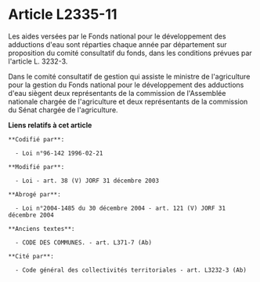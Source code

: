 # Article L2335-11

Les aides versées par le Fonds national pour le développement des adductions d'eau sont réparties chaque année par
département sur proposition du comité consultatif du fonds, dans les conditions prévues par l'article L. 3232-3.

Dans le comité consultatif de gestion qui assiste le ministre de l'agriculture pour la gestion du Fonds national pour le
développement des adductions d'eau siègent deux représentants de la commission de l'Assemblée nationale chargée de
l'agriculture et deux représentants de la commission du Sénat chargée de l'agriculture.

**Liens relatifs à cet article**

	**Codifié par**:

	  - Loi n°96-142 1996-02-21

	**Modifié par**:

	  - Loi - art. 38 (V) JORF 31 décembre 2003

	**Abrogé par**:

	  - Loi n°2004-1485 du 30 décembre 2004 - art. 121 (V) JORF 31 décembre 2004

	**Anciens textes**:

	  - CODE DES COMMUNES. - art. L371-7 (Ab)

	**Cité par**:

	  - Code général des collectivités territoriales - art. L3232-3 (Ab)
